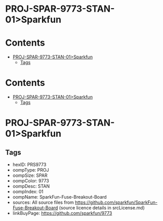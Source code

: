 
PROJ-SPAR-9773-STAN-01>Sparkfun
===============================

Contents
========

* [PROJ-SPAR-9773-STAN-01>Sparkfun](#proj-spar-9773-stan-01sparkfun)
	* [Tags](#tags)

Contents
========

* [PROJ-SPAR-9773-STAN-01>Sparkfun](#proj-spar-9773-stan-01sparkfun)
	* [Tags](#tags)

# PROJ-SPAR-9773-STAN-01>Sparkfun

## Tags

- hexID: PRS9773
- oompType: PROJ
- oompSize: SPAR
- oompColor: 9773
- oompDesc: STAN
- oompIndex: 01
- oompName: SparkFun-Fuse-Breakout-Board
- sources: All source files from https://github.com/sparkfun/SparkFun-Fuse-Breakout-Board (source licence details in srcLicense.md)
- linkBuyPage: https://github.com/sparkfun/9773
